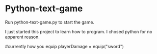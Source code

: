 # Python-text-game

Run python-text-game.py to start the game.

I just started this project to learn how to program. I chosed python for no apparent reason.



#currently how you equip
playerDamage = equip("sword")
